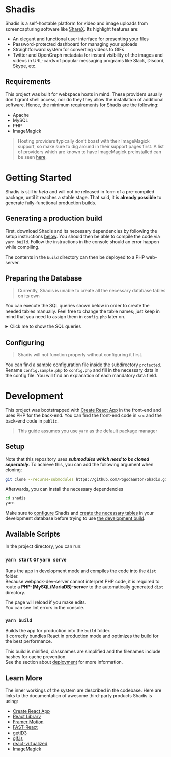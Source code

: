 # Shadis

Shadis is a self-hostable platform for video and image uploads from screencapturing software like [ShareX](https://getsharex.com/). Its highlight features are:

- An elegant and functional user interface for presenting your files
- Password-protected dashboard for managing your uploads
- Straightforward system for converting videos to GIFs
- Twitter and OpenGraph metadata for instant visibility of the images and videos in URL-cards of popular messaging programs like Slack, Discord, Skype, etc.

## Requirements

This project was built for webspace hosts in mind. These providers usually don't grant shell access, nor do they they allow the installation of additional software. Hence, the minimum requirements for Shadis are the following:

- Apache
- MySQL
- PHP
- ImageMagick

> Hosting providers typically don't boast with their ImageMagick support, so make sure to dig around in their support pages first.
> A list of providers which are known to have ImageMagick preinstalled can be seen [here](https://www.whoishostingthis.com/compare/imagemagick/).

# Getting Started

Shadis is still _in beta_ and will not be released in form of a pre-compiled package, until it reaches a stable stage. That said, it is **already possible** to generate fully-functional production builds.

## Generating a production build

First, download Shadis and its necessary dependencies by following the setup instructions [below](#Setup).
You should then be able to compile the code via `yarn build`. Follow the instructions in the console should an error happen while compiling.

The contents in the `build` directory can then be deployed to a PHP web-server.

## Preparing the Database

> Currently, Shadis is unable to create all the necessary database tables on its own

You can execute the SQL queries shown below in order to create the needed tables manually.
Feel free to change the table names; just keep in mind that you need to assign them in `config.php` later on.

<details>
  <summary>Click me to show the SQL queries</summary>

```sql
CREATE TABLE IF NOT EXISTS `shadis`.`shadis_users`(
  `id` INT(11) NOT NULL AUTO_INCREMENT,
  `username` VARCHAR(50) NOT NULL UNIQUE,
  `password` VARCHAR(255) NOT NULL,
  PRIMARY KEY(`id`)
) ENGINE = MyISAM;
```

```sql
CREATE TABLE IF NOT EXISTS `shadis`.`shadis_files`(
  `id` char(8) NOT NULL,
  `token` char(16) NOT NULL,
  `extension` varchar(5) NOT NULL,
  `width` int(255) NOT NULL,
  `height` int(255) NOT NULL,
  `thumb_height` int(255) NOT NULL,
  `timestamp` int(11) NOT NULL,
  `title` varchar(255) NOT NULL,
  `has_gif` tinyint(1) NOT NULL DEFAULT '0',
  PRIMARY KEY(`id`),
  UNIQUE (`id`),
  UNIQUE (`token`)
) ENGINE = MyISAM;
```

```sql
CREATE TABLE IF NOT EXISTS `shadis`.`shadis_file_tasks`(
  `id` char(8) NOT NULL,
  `gif` tinyint(1) NOT NULL DEFAULT '0',
  `thumbnail` tinyint(1) NOT NULL DEFAULT '0',
  PRIMARY KEY(`id`),
  UNIQUE (`id`)
) ENGINE = MyISAM;
```

</details>

## Configuring

> Shadis will not function properly without configuring it first.

You can find a sample configuration file inside the subdirectory `protected`. Rename `config.sample.php` to `config.php` and fill in the necessary data in the config file. You will find an explanation of each mandatory data field.

# Development

This project was bootstrapped with [Create React App](https://github.com/facebook/create-react-app) in the front-end and uses PHP for the back-end. You can find the front-end code in `src` and the back-end code in `public`.

> This guide assumes you use `yarn` as the default package manager

## Setup

Note that this repository uses **_submodules which need to be cloned seperately_**. To achieve this, you can add the following argument when cloning:

```sh
git clone --recurse-submodules https://github.com/Pogodaanton/Shadis.git
```

Afterwards, you can install the necessary dependencies

```sh
cd shadis
yarn
```

Make sure to [configure](#Configuring) Shadis and [create the necessary tables](#Preparing-the-Database) in your development database before trying to use [the development build](#yarn-start-or-yarn-serve).

## Available Scripts

In the project directory, you can run:

### `yarn start` or `yarn serve`

Runs the app in development mode and compiles the code into the `dist` folder.<br />
Because webpack-dev-server cannot interpret PHP code, it is required to route a **PHP-(MySQL/MariaDB)-server** to the automatically generated `dist` directory.

The page will reload if you make edits.<br />
You can see lint errors in the console.

### `yarn build`

Builds the app for production into the `build` folder.<br />
It correctly bundles React in production mode and optimizes the build for the best performance.

This build is minified, classnames are simplified and the filenames include hashes for cache prevention.<br />
See the section about [deployment](https://facebook.github.io/create-react-app/docs/deployment) for more information.

## Learn More

The inner workings of the system are described in the codebase. Here are links to the documentation of awesome third-party products Shadis is using:

- [Create React App](https://facebook.github.io/create-react-app/docs/getting-started)
- [React Library](https://reactjs.org/)
- [Framer Motion](https://www.framer.com/api/motion/)
- [FAST-React](https://github.com/microsoft/fast/tree/master/packages/react)
- [getID3](https://www.getid3.org/)
- [gif.js](https://github.com/jnordberg/gif.js#readme)
- [react-virtualized](https://github.com/bvaughn/react-virtualized#documentation)
- [ImageMagick](https://imagemagick.org/Usage/)
